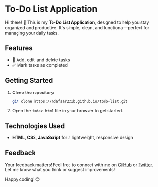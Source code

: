 

# To-Do List Application

Hi there! 👋 This is my **To-Do List Application**, designed to help you stay organized and productive. It's simple, clean, and functional—perfect for managing your daily tasks.

## Features

- 📝 Add, edit, and delete tasks
- ✅ Mark tasks as completed

## Getting Started

1. Clone the repository:
   ```bash
   git clone https://mdafsar221b.github.io/todo-list.git
   ```
2. Open the `index.html` file in your browser to get started.

## Technologies Used

- **HTML, CSS, JavaScript** for a lightweight, responsive design

## Feedback

Your feedback matters! Feel free to connect with me on [GitHub](https://github.com/mdafsar221b) or [Twitter](https://twitter.com/Psychopath_1_). Let me know what you think or suggest improvements!

Happy coding! 😊
